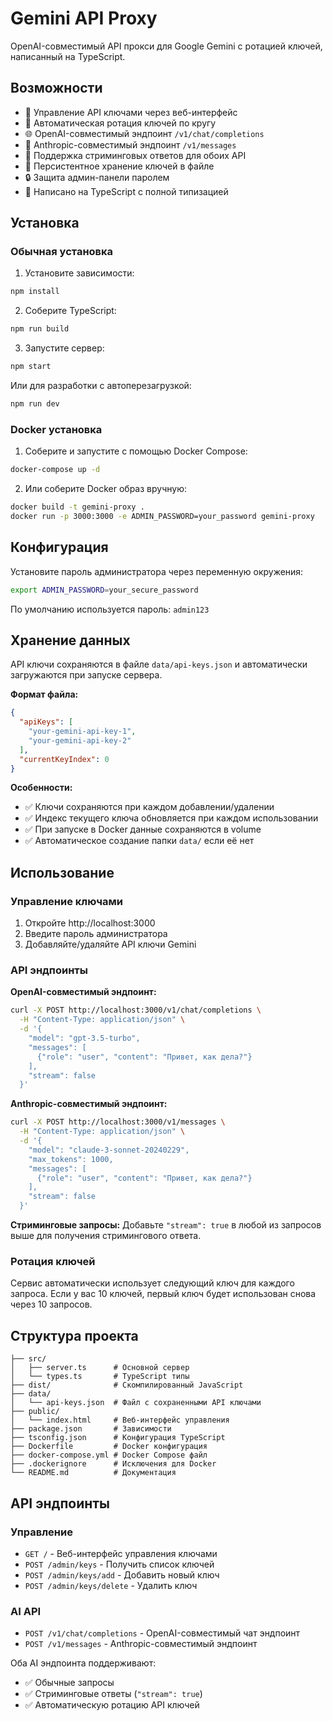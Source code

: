 # Gemini API Proxy

OpenAI-совместимый API прокси для Google Gemini с ротацией ключей, написанный на TypeScript.

## Возможности

- 🔑 Управление API ключами через веб-интерфейс
- 🔄 Автоматическая ротация ключей по кругу
- 🌐 OpenAI-совместимый эндпоинт `/v1/chat/completions`
- 🤖 Anthropic-совместимый эндпоинт `/v1/messages`
- 📡 Поддержка стриминговых ответов для обоих API
- 💾 Персистентное хранение ключей в файле
- 🔒 Защита админ-панели паролем
- 📝 Написано на TypeScript с полной типизацией

## Установка

### Обычная установка

1. Установите зависимости:
```bash
npm install
```

2. Соберите TypeScript:
```bash
npm run build
```

3. Запустите сервер:
```bash
npm start
```

Или для разработки с автоперезагрузкой:
```bash
npm run dev
```

### Docker установка

1. Соберите и запустите с помощью Docker Compose:
```bash
docker-compose up -d
```

2. Или соберите Docker образ вручную:
```bash
docker build -t gemini-proxy .
docker run -p 3000:3000 -e ADMIN_PASSWORD=your_password gemini-proxy
```

## Конфигурация

Установите пароль администратора через переменную окружения:
```bash
export ADMIN_PASSWORD=your_secure_password
```

По умолчанию используется пароль: `admin123`

## Хранение данных

API ключи сохраняются в файле `data/api-keys.json` и автоматически загружаются при запуске сервера.

**Формат файла:**
```json
{
  "apiKeys": [
    "your-gemini-api-key-1",
    "your-gemini-api-key-2"
  ],
  "currentKeyIndex": 0
}
```

**Особенности:**
- ✅ Ключи сохраняются при каждом добавлении/удалении
- ✅ Индекс текущего ключа обновляется при каждом использовании
- ✅ При запуске в Docker данные сохраняются в volume
- ✅ Автоматическое создание папки `data/` если её нет

## Использование

### Управление ключами

1. Откройте http://localhost:3000
2. Введите пароль администратора
3. Добавляйте/удаляйте API ключи Gemini

### API эндпоинты

**OpenAI-совместимый эндпоинт:**
```bash
curl -X POST http://localhost:3000/v1/chat/completions \
  -H "Content-Type: application/json" \
  -d '{
    "model": "gpt-3.5-turbo",
    "messages": [
      {"role": "user", "content": "Привет, как дела?"}
    ],
    "stream": false
  }'
```

**Anthropic-совместимый эндпоинт:**
```bash
curl -X POST http://localhost:3000/v1/messages \
  -H "Content-Type: application/json" \
  -d '{
    "model": "claude-3-sonnet-20240229",
    "max_tokens": 1000,
    "messages": [
      {"role": "user", "content": "Привет, как дела?"}
    ],
    "stream": false
  }'
```

**Стриминговые запросы:**
Добавьте `"stream": true` в любой из запросов выше для получения стримингового ответа.

### Ротация ключей

Сервис автоматически использует следующий ключ для каждого запроса. Если у вас 10 ключей, первый ключ будет использован снова через 10 запросов.

## Структура проекта

```
├── src/
│   ├── server.ts      # Основной сервер
│   └── types.ts       # TypeScript типы
├── dist/              # Скомпилированный JavaScript
├── data/
│   └── api-keys.json  # Файл с сохраненными API ключами
├── public/
│   └── index.html     # Веб-интерфейс управления
├── package.json       # Зависимости
├── tsconfig.json      # Конфигурация TypeScript
├── Dockerfile         # Docker конфигурация
├── docker-compose.yml # Docker Compose файл
├── .dockerignore      # Исключения для Docker
└── README.md          # Документация
```

## API эндпоинты

### Управление
- `GET /` - Веб-интерфейс управления ключами
- `POST /admin/keys` - Получить список ключей
- `POST /admin/keys/add` - Добавить новый ключ
- `POST /admin/keys/delete` - Удалить ключ

### AI API
- `POST /v1/chat/completions` - OpenAI-совместимый чат эндпоинт
- `POST /v1/messages` - Anthropic-совместимый эндпоинт

Оба AI эндпоинта поддерживают:
- ✅ Обычные запросы
- ✅ Стриминговые ответы (`"stream": true`)
- ✅ Автоматическую ротацию API ключей